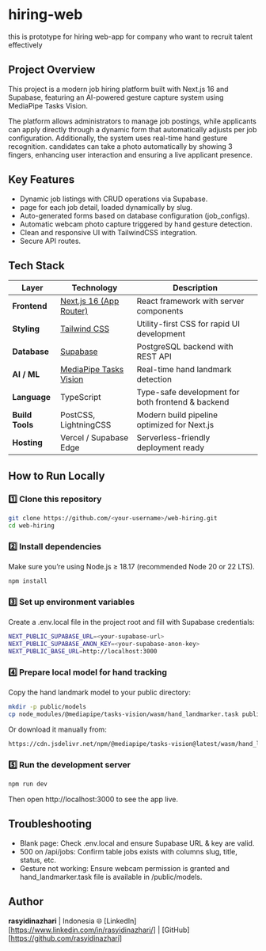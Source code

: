 # hiring-web
this is prototype for hiring web-app for company who want to recruit talent effectively

## Project Overview
This project is a modern job hiring platform built with Next.js 16 and Supabase, featuring an AI-powered gesture capture system using MediaPipe Tasks Vision.

The platform allows administrators to manage job postings, while applicants can apply directly through a dynamic form that automatically adjusts per job configuration.
Additionally, the system uses real-time hand gesture recognition. candidates can take a photo automatically by showing 3 fingers, enhancing user interaction and ensuring a live applicant presence.

## Key Features
- Dynamic job listings with CRUD operations via Supabase.
- page for each job detail, loaded dynamically by slug.
- Auto-generated forms based on database configuration (job_configs).
- Automatic webcam photo capture triggered by hand gesture detection.
- Clean and responsive UI with TailwindCSS integration.
- Secure API routes.

## Tech Stack
| Layer                  | Technology                                                        | Description                                       |
| ---------------------- | ----------------------------------------------------------------- | ------------------------------------------------- |
| **Frontend**           | [Next.js 16 (App Router)](https://nextjs.org/)                    | React framework with server components            |
| **Styling**            | [Tailwind CSS](https://tailwindcss.com/)                          | Utility-first CSS for rapid UI development        |
| **Database**           | [Supabase](https://supabase.com/)                                 | PostgreSQL backend with REST API                  |
| **AI / ML**            | [MediaPipe Tasks Vision](https://developers.google.com/mediapipe) | Real-time hand landmark detection                 |
| **Language**           | TypeScript                                                        | Type-safe development for both frontend & backend |
| **Build Tools**        | PostCSS, LightningCSS                                             | Modern build pipeline optimized for Next.js       |
| **Hosting** | Vercel / Supabase Edge                                            | Serverless-friendly deployment ready              |

## How to Run Locally

### 1️⃣ Clone this repository
```bash
git clone https://github.com/<your-username>/web-hiring.git
cd web-hiring
```

### 2️⃣ Install dependencies
Make sure you’re using Node.js ≥ 18.17 (recommended Node 20 or 22 LTS).
```bash
npm install
```

### 3️⃣ Set up environment variables
Create a .env.local file in the project root and fill with Supabase credentials:
```bash
NEXT_PUBLIC_SUPABASE_URL=<your-supabase-url>
NEXT_PUBLIC_SUPABASE_ANON_KEY=<your-supabase-anon-key>
NEXT_PUBLIC_BASE_URL=http://localhost:3000
```

### 4️⃣ Prepare local model for hand tracking
Copy the hand landmark model to your public directory:
```bash
mkdir -p public/models
cp node_modules/@mediapipe/tasks-vision/wasm/hand_landmarker.task public/models/
```
Or download it manually from:
```bash
https://cdn.jsdelivr.net/npm/@mediapipe/tasks-vision@latest/wasm/hand_landmarker.task
```

### 5️⃣ Run the development server
```bash
npm run dev
```
Then open http://localhost:3000 to see the app live.

## Troubleshooting
- Blank page: Check .env.local and ensure Supabase URL & key are valid.
- 500 on /api/jobs: Confirm table jobs exists with columns slug, title, status, etc.
- Gesture not working: Ensure webcam permission is granted and hand_landmarker.task file is available in /public/models.

## Author
**rasyidinazhari** | Indonesia
🌐 [LinkedIn][https://www.linkedin.com/in/rasyidinazhari/] | [GitHub][https://github.com/rasyidinazhari]
